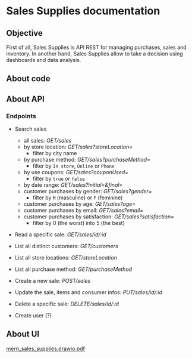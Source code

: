 # Sales Supplies documentation

## Objective
First of all, Sales Supplies is API REST for managing purchases, sales and inventory. In another hand, Sales Supplies allow to take a decision using dashboards and data analysis.

## About code

## About API
### Endpoints

- Search sales
    - all sales: *GET/sales*
    - by store location: *GET/sales?storeLocation=<city>*
        - filter by city name
    - by purchase method: *GET/sales?purchaseMethod=<method>*
        - filter by `In store`, `Online` or `Phone`
    - by use coupons: *GET/sales?couponUsed=<boolean>*
        - filter by `true` or `false`
    - by date range: *GET/sales?initial=<date>&final=<date>*
    - customer purchases by gender: *GET/sales?gender=<gender>*
        - filter by `M` (masculine) or `F` (feminine)
    - customer purchases by age: *GET/sales?age=<age>*
    - customer purchases by email: *GET/sales?email=<email>*
    - customer purchases by satisfaction: *GET/sales?satisfaction=<level>*
        - filter by 0 (the worst) into 5 (the best)
    
    
- Read a specific sale: *GET/sales/id/:id*

- List all distinct customers: *GET/customers*

- List all store locations: *GET/storeLocation*
    
- List all purchase method: *GET/purchaseMethod*

- Create a new sale: *POST/sales*

- Update the sale, items and consumer infos: *PUT/sales/id/:id*
    
- Delete a specific sale: *DELETE/sales/id/:id*

- Create user (?)

## About UI
[mern_sales_supplies.drawio.pdf](https://github.com/augsmachado/mern_sales_supplies/files/7414775/mern_sales_supplies.drawio.pdf)


